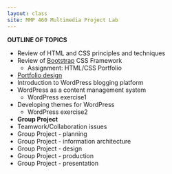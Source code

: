 ```yaml
---
layout: class
site: MMP 460 Multimedia Project Lab
---
```



<!-- {% for post in site.categories.class-notes %}
 <h3>{{ post.title }}</h3>
 <div>{{ post.content }}</div>
{% endfor %}
-->

**OUTLINE OF TOPICS**
- Review of HTML and CSS principles and techniques
- Review of [Bootstrap](https://getbootstrap.com/) CSS Framework
   - Assignment: HTML/CSS Portfolio
- [Portfolio design](http://revitalk.com/mmp460/assignments/portfolio)
- Introduction to WordPress blogging platform
- WordPress as a content management system
  - WordPress exercise1
- Developing themes for WordPress
  - WordPress exercise2
- **Group Project**
 - Teamwork/Collaboration issues
 - Group Project - planning
 - Group Project - information architecture
 - Group Project - design
 - Group Project - production
 - Group Project - presentation
